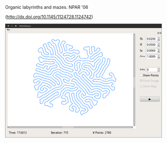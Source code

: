 Organic labyrinths and mazes. NPAR '06 

(http://dx.doi.org/10.1145/1124728.1124742)

![alt tag](https://raw.githubusercontent.com/azer89/OrganicLabyrinth/master/screenshot.png)
